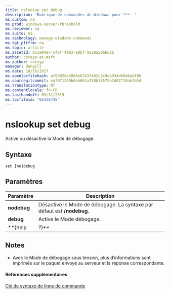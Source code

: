 ```yaml
---
title: nslookup set debug
description: 'Rubrique de commandes de Windows pour ***- '
ms.custom: na
ms.prod: windows-server-threshold
ms.reviewer: na
ms.suite: na
ms.technology: manage-windows-commands
ms.tgt_pltfrm: na
ms.topic: article
ms.assetid: b51e04e7-5f6f-4183-88bf-5628a506bdab
author: coreyp-at-msft
ms.author: coreyp
manager: dongill
ms.date: 10/16/2017
ms.openlocfilehash: af0d028e3886e6743f402c2c9aa934d6046abf9b
ms.sourcegitcommit: eaf071249b6eb6b1a758b38579a2d87710abfb54
ms.translationtype: MT
ms.contentlocale: fr-FR
ms.lasthandoff: 05/31/2019
ms.locfileid: "66436745"
---
```

# <a name="nslookup-set-debug"></a>nslookup set debug



Active ou désactive la Mode de débogage.

## <a name="syntax"></a>Syntaxe

```
set [no]debug
```

## <a name="parameters"></a>Paramètres

|  Paramètre  |                         Description                          |
|-------------|--------------------------------------------------------------|
| **nodebug** | Désactive le Mode de débogage. La syntaxe par défaut est **/nodebug**. |
|  **debug**  |                   Active le Mode débogage.                   |
|  \*\*{help  |                            ?}\*\*                            |

## <a name="remarks"></a>Notes

-   Avec le Mode de débogage sous tension, plus d’informations sont imprimés sur le paquet envoyé au serveur et la réponse correspondante.

#### <a name="additional-references"></a>Références supplémentaires

[Clé de syntaxe de ligne de commande](command-line-syntax-key.md)